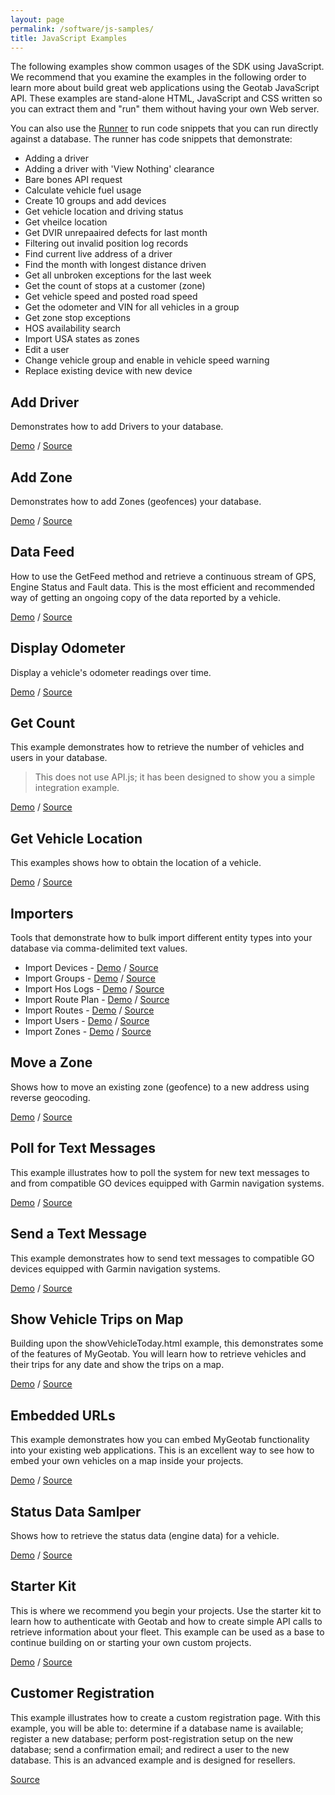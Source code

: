 ```yaml
---
layout: page
permalink: /software/js-samples/
title: JavaScript Examples
---
```


The following examples show common usages of the SDK using JavaScript. We recommend that you examine the examples in the following order to learn more about build great web applications using the Geotab JavaScript API. These examples are stand-alone HTML, JavaScript and CSS written so you can extract them and "run" them without having your own Web server.

You can also use the [Runner](/software/api/runner.html) to run code snippets that you can run directly against a database. The runner has code snippets that demonstrate:

* Adding a driver
* Adding a driver with 'View Nothing' clearance
* Bare bones API request
* Calculate vehicle fuel usage
* Create 10 groups and add devices
* Get vehicle location and driving status
* Get vheilce location
* Get DVIR unrepaaired defects for last month
* Filtering out invalid position log records
* Find current live address of a driver
* Find the month with longest distance driven
* Get all unbroken exceptions for the last week
* Get the count of stops at a customer (zone)
* Get vehicle speed and posted road speed
* Get the odometer and VIN for all vehicles in a group
* Get zone stop exceptions
* HOS availability search
* Import USA states as zones
* Edit a user
* Change vehicle group and enable in vehicle speed warning
* Replace existing device with new device

## Add Driver
Demonstrates how to add Drivers to your database.

[Demo](/software/js-samples/addDriver.html) / [Source](https://github.com/Geotab/sdk/blob/master/src/software/js-samples/addDriver.html)

## Add Zone 

Demonstrates how to add Zones (geofences) your database.

[Demo](/software/js-samples/addZone.html) / [Source](https://github.com/Geotab/sdk/blob/master/src/software/js-samples/addZone.html)

## Data Feed

How to use the GetFeed method and retrieve a continuous stream of GPS, Engine Status and Fault data. This is the most efficient and recommended way of getting an ongoing copy of the data reported by a vehicle.

[Demo](/software/js-samples/dataFeed.html) / [Source](https://github.com/Geotab/sdk/blob/master/src/software/js-samples/dataFeed.html)

## Display Odometer

Display a vehicle's odometer readings over time.

[Demo](/software/js-samples/displayOdometer.html) / [Source](https://github.com/Geotab/sdk/blob/master/src/software/js-samples/displayOdometer.html)

## Get Count

This example demonstrates how to retrieve the number of vehicles and users in your database. 

> This does not use API.js; it has been designed to show you a simple integration example.

[Demo](/software/js-samples/getCount.html) / [Source](https://github.com/Geotab/sdk/blob/master/src/software/js-samples/getCount.html)

## Get Vehicle Location

This examples shows how to obtain the location of a vehicle.

[Demo](/software/js-samples/getLocation.html) / [Source](https://github.com/Geotab/sdk/blob/master/src/software/js-samples/getLocation.html)

## Importers

Tools that demonstrate how to bulk import different entity types into your database via comma-delimited text values.

* Import Devices - [Demo](/software/js-samples/importDevices.html) / [Source](https://github.com/Geotab/sdk/blob/master/src/software/js-samples/importDevices.html)
* Import Groups - [Demo](/software/js-samples/importGroups.html) / [Source](https://github.com/Geotab/sdk/blob/master/src/software/js-samples/importGroups.html)
* Import Hos Logs - [Demo](/software/js-samples/importHosLogs.html) / [Source](https://github.com/Geotab/sdk/blob/master/src/software/js-samples/importHosLogs.html)
* Import Route Plan - [Demo](/software/js-samples/importRoutePlan.html) / [Source](https://github.com/Geotab/sdk/blob/master/src/software/js-samples/importRoutePlan.html)
* Import Routes - [Demo](/software/js-samples/importRoutes.html) / [Source](https://github.com/Geotab/sdk/blob/master/src/software/js-samples/importRoutes.html)
* Import Users - [Demo](/software/js-samples/importUsers.html) / [Source](https://github.com/Geotab/sdk/blob/master/src/software/js-samples/importUsers.html)
* Import Zones - [Demo](/software/js-samples/importZones.html) / [Source](https://github.com/Geotab/sdk/blob/master/src/software/js-samples/importZones.html)

## Move a Zone

Shows how to move an existing zone (geofence) to a new address using reverse geocoding.

[Demo](/software/js-samples/moveZone.html) / [Source](https://github.com/Geotab/sdk/blob/master/src/software/js-samples/moveZone.html)

## Poll for Text Messages

This example illustrates how to poll the system for new text messages to and from compatible GO devices equipped with Garmin navigation systems.

[Demo](/software/js-samples/pollTextMessages.html) / [Source](https://github.com/Geotab/sdk/blob/master/src/software/js-samples/pollTextMessages.html)

## Send a Text Message

This example demonstrates how to send text messages to compatible GO devices equipped with Garmin navigation systems.

[Demo](/software/js-samples/sendTextMessage.html) / [Source](https://github.com/Geotab/sdk/blob/master/src/software/js-samples/sendTextMessage.html)

## Show Vehicle Trips on Map

Building upon the showVehicleToday.html example, this demonstrates some of the features of MyGeotab. You will learn how to retrieve vehicles and their trips for any date and show the trips on a map.

[Demo](/software/js-samples/showTrips.html) / [Source](https://github.com/Geotab/sdk/blob/master/src/software/js-samples/showTrips.html)

## Embedded URLs

This example demonstrates how you can embed MyGeotab functionality into your existing web applications. This is an excellent way to see how to embed your own vehicles on a map inside your projects.

[Demo](/software/js-samples/singleSignOn.html) / [Source](https://github.com/Geotab/sdk/blob/master/src/software/js-samples/singleSignOn.html)

## Status Data Samlper

Shows how to retrieve the status data (engine data) for a vehicle.

[Demo](/software/js-samples/statusDataSampler.html) / [Source](https://github.com/Geotab/sdk/blob/master/src/software/js-samples/statusDataSampler.html)

## Starter Kit

This is where we recommend you begin your projects. Use the starter kit to learn how to authenticate with Geotab and how to create simple API calls to retrieve information about your fleet. This example can be used as a base to continue building on or starting your own custom projects.

[Demo](/software/js-samples/starterKit.html) / [Source](https://github.com/Geotab/sdk/blob/master/src/software/js-samples/starterKit.html)

## Customer Registration

This example illustrates how to create a custom registration page. With this example, you will be able to: determine if a database name is available; register a new database; perform post-registration setup on the new database; send a confirmation email; and redirect a user to the new database. This is an advanced example and is designed for resellers.

 [Source](https://github.com/Geotab/sample-registration)